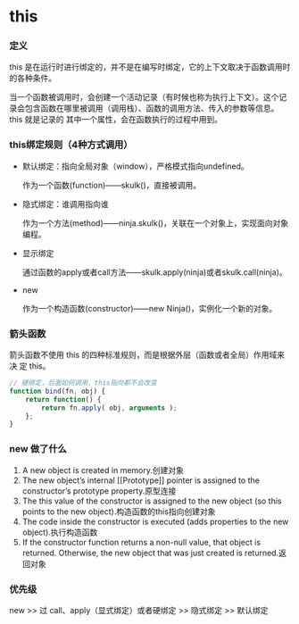 # this

### 定义

this 是在运行时进行绑定的，并不是在编写时绑定，它的上下文取决于函数调用时的各种条件。

当一个函数被调用时，会创建一个活动记录（有时候也称为执行上下文）。这个记录会包含函数在哪里被调用（调用栈）、函数的调用方法、传入的参数等信息。this 就是记录的 其中一个属性，会在函数执行的过程中用到。



### this绑定规则（4种方式调用）

- 默认绑定：指向全局对象（window），严格模式指向undefined。

  作为一个函数(function)——skulk()，直接被调用。

- 隐式绑定：谁调用指向谁

  作为一个方法(method)——ninja.skulk()，关联在一个对象上，实现面向对象编程。

- 显示绑定

  通过函数的apply或者call方法——skulk.apply(ninja)或者skulk.call(ninja)。

- new

  作为一个构造函数(constructor)——new Ninja()，实例化一个新的对象。

  

### 箭头函数

箭头函数不使用 this 的四种标准规则，而是根据外层（函数或者全局）作用域来决 定 this。

```js
// 硬绑定，后面如何调用，this指向都不会改变
function bind(fn, obj) {
	return function() {
        return fn.apply( obj, arguments ); 
    }; 
}
```



### new 做了什么

1. A new object is created in memory.创建对象
2. The new object’s internal [[Prototype]] pointer is assigned to the constructor’s prototype property.原型连接
3. The this value of the constructor is assigned to the new object (so this points to the new object).构造函数的this指向创建对象
4. The code inside the constructor is executed (adds properties to the new object).执行构造函数
5. If the constructor function returns a non-null value, that object is returned. Otherwise, the new object that was just created is returned.返回对象



### 优先级

new >>  过 call、apply（显式绑定）或者硬绑定 >> 隐式绑定 >> 默认绑定


























